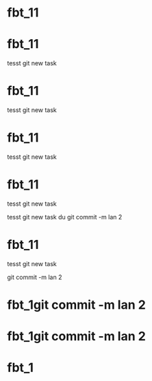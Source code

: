 # fbt_11
# fbt_11
 tesst git new task

# fbt_11
 tesst git new task

# fbt_11
 tesst git new task

# fbt_11
 tesst git new task

 tesst git new task
du git commit -m lan 2
# fbt_11
 tesst git new task

git commit -m lan 2
# fbt_1git commit -m lan 2
# fbt_1git commit -m lan 2
# fbt_1
